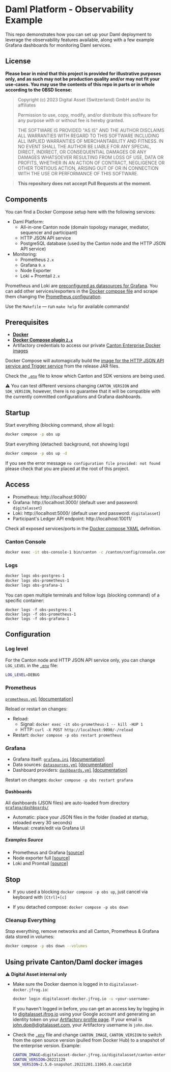 # Daml Platform - Observability Example

This repo demonstrates how you can set up your Daml deployment to leverage the observability
features available, along with a few example Grafana dashboards for monitoring Daml services.

## License

**Please bear in mind that this project is provided for illustrative purposes only,
and as such may not be production quality and/or may not fit your use-cases.
You may use the contents of this repo in parts or in whole according to the 0BSD license:**

> Copyright (c) 2023 Digital Asset (Switzerland) GmbH and/or its affiliates
>
> Permission to use, copy, modify, and/or distribute this software for any purpose with or without fee is hereby granted.
>
> THE SOFTWARE IS PROVIDED "AS IS" AND THE AUTHOR DISCLAIMS ALL WARRANTIES WITH REGARD TO
> THIS SOFTWARE INCLUDING ALL IMPLIED WARRANTIES OF MERCHANTABILITY AND FITNESS. IN NO EVENT
> SHALL THE AUTHOR BE LIABLE FOR ANY SPECIAL, DIRECT, INDIRECT, OR CONSEQUENTIAL DAMAGES OR
> ANY DAMAGES WHATSOEVER RESULTING FROM LOSS OF USE, DATA OR PROFITS, WHETHER IN AN ACTION
> OF CONTRACT, NEGLIGENCE OR OTHER TORTIOUS ACTION, ARISING OUT OF OR IN CONNECTION WITH
> THE USE OR PERFORMANCE OF THIS SOFTWARE.

> **This repository does not accept Pull Requests at the moment.**

## Components

You can find a Docker Compose setup here with the following services:

* Daml Platform:
  * All-in-one Canton node (domain topology manager, mediator, sequencer and participant)
  * HTTP JSON API service
  * PostgreSQL database (used by the Canton node and the HTTP JSON API service)
* Monitoring:
  * Prometheus `2.x`
  * Grafana `9.x`
  * Node Exporter
  * Loki + Promtail `2.x`

Prometheus and Loki are [preconfigured as datasources for Grafana](./grafana/datasources.yml). You can add other
services/exporters in the [Docker compose file](./docker-compose.yml) and scrape them changing the
[Prometheus configuration](./prometheus/prometheus.yml).

Use the `Makefile` — run `make help` for available commands!

## Prerequisites

* [**Docker**](https://docs.docker.com/get-docker/)
* [**Docker Compose plugin `2.x`**](https://github.com/docker/compose)
* Artifactory credentials to access our private
[Canton Enterprise Docker images](https://digitalasset.jfrog.io/ui/repos/tree/General/canton-enterprise-docker/digitalasset/canton-enterprise/latest)

Docker Compose will automagically build the [image for the HTTP JSON API service and Trigger service](daml-service/)
from the release JAR files.

Check the [`.env`](./.env) file to know which Canton and SDK versions are being used.

⚠️ You can test different versions changing `CANTON_VERSION` and `SDK_VERSION`, however, there is no guarantee that it will be
compatible with the currently committed configurations and Grafana dashboards.

## Startup

Start everything (blocking command, show all logs):

```sh
docker compose -p obs up
```

Start everything (detached: background, not showing logs)

```sh
docker compose -p obs up -d
```

If you see the error message `no configuration file provided: not found`
please check that you are placed at the root of this project.

## Access

* Prometheus: http://localhost:9090/
* Grafana: http://localhost:3000/ (default user and password: `digitalasset`)
* Loki: http://localhost:5000/ (default user and password: `digitalasset`)
* Participant's Ledger API endpoint: http://localhost:10011/

Check all exposed services/ports in the [Docker compose YAML](./docker-compose.yml) definition.

### Canton Console

```sh
docker exec -it obs-console-1 bin/canton -c /canton/config/console.conf
```

### Logs

```sh
docker logs obs-postgres-1
docker logs obs-prometheus-1
docker logs obs-grafana-1
```
You can open multiple terminals and follow logs (blocking command) of a specific container:

```
docker logs -f obs-postgres-1
docker logs -f obs-prometheus-1
docker logs -f obs-grafana-1
```

## Configuration

### Log level

For the Canton node and HTTP JSON API service only, you can change `LOG_LEVEL` in the [`.env`](./.env) file:

```sh
LOG_LEVEL=DEBUG
```

### Prometheus

[`prometheus.yml`](./prometheus/prometheus.yml) [[documentation]](https://prometheus.io/docs/prometheus/latest/configuration/configuration/)

Reload or restart on changes:
* Reload:
  * Signal: `docker exec -it obs-prometheus-1 -- kill -HUP 1`
  * HTTP: `curl -X POST http://localhost:9090/-/reload`
* Restart: `docker compose -p obs restart prometheus`

### Grafana

* Grafana itself: [`grafana.ini`](./grafana/grafana.ini) [[documentation]](https://grafana.com/docs/grafana/latest/setup-grafana/configure-grafana/)
* Data sources: [`datasources.yml`](./grafana/datasources.yml) [[documentation]](https://grafana.com/docs/grafana/latest/datasources/)
* Dashboard providers: [`dashboards.yml`](./grafana/dashboards.yml) [[documentation]](https://grafana.com/docs/grafana/latest/administration/provisioning/#dashboards)

Restart on changes: `docker compose -p obs restart grafana`

#### Dashboards

All dashboards (JSON files) are auto-loaded from directory [`grafana/dashboards/`](./grafana/dashboards/)

* Automatic: place your JSON files in the folder (loaded at startup, reloaded every 30 seconds)
* Manual: create/edit via Grafana UI

##### Examples Source

* Prometheus and Grafana [[source]](https://github.com/grafana/grafana/tree/main/public/app/plugins/datasource/prometheus/dashboards/)
* Node exporter full [[source]](https://grafana.com/grafana/dashboards/1860-node-exporter-full/)
* Loki and Promtail [[source]](https://grafana.com/grafana/dashboards/14055-loki-stack-monitoring-promtail-loki/)

## Stop

* If you used a blocking `docker compose -p obs up`, just cancel via keyboard with `[Ctrl]+[c]`

* If you detached compose: `docker compose -p obs down`

### Cleanup Everything

Stop everything, remove networks and all Canton, Prometheus & Grafana data stored in volumes:

```sh
docker compose -p obs down --volumes
```

## Using private Canton/Daml docker images

⚠️ **Digital Asset internal only**

* Make sure the Docker daemon is logged in to `digitalasset-docker.jfrog.io`:

    ```sh
    docker login digitalasset-docker.jfrog.io -u <your-username>
    ```

  If you haven't logged in before, you can get an access key by logging in to
  [digitalasset.jfrog.io](https://digitalasset.jfrog.io) using your Google account and
  generating an identity token on your
  [Artifactory profile page](https://digitalasset.jfrog.io/ui/admin/artifactory/user_profile).
  If your email is john.doe@digitalasset.com, your Artifactory username is `john.doe`.

* Check the [`.env`](./.env) file and change `CANTON_IMAGE`, `CANTON_VERSION` to switch from
the open source version (pulled from Docker Hub) to a snapshot of the enterprise version. Example:

  ```sh
  CANTON_IMAGE=digitalasset-docker.jfrog.io/digitalasset/canton-enterprise
  CANTON_VERSION=20221129
  SDK_VERSION=2.5.0-snapshot.20221201.11065.0.caac1d10
  ```
